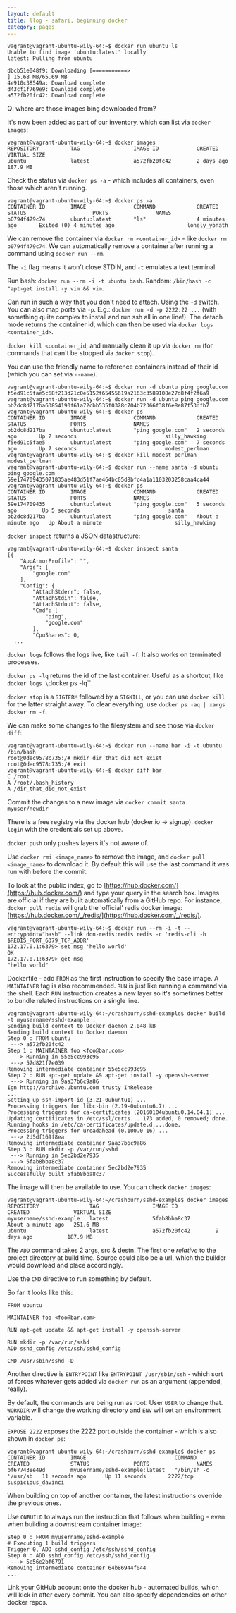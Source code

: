 ```yaml
---
layout: default
title: llog - safari, beginning docker
category: pages
---
```


    vagrant@vagrant-ubuntu-wily-64:~$ docker run ubuntu ls
    Unable to find image 'ubuntu:latest' locally
    latest: Pulling from ubuntu
    
    dbcb51e048f9: Downloading [===========>                                       ] 15.68 MB/65.69 MB
    4e910c38549a: Download complete
    d43cf1f769e9: Download complete
    a572fb20fc42: Download complete

Q: where are those images bing downloaded from?

It's now been added as part of our inventory, which can list via `docker images`:

    vagrant@vagrant-ubuntu-wily-64:~$ docker images
    REPOSITORY          TAG                 IMAGE ID            CREATED             VIRTUAL SIZE
    ubuntu              latest              a572fb20fc42        2 days ago          187.9 MB

Check the status via `docker ps -a` - which includes all containers, even those which aren't running.

    vagrant@vagrant-ubuntu-wily-64:~$ docker ps -a
    CONTAINER ID        IMAGE               COMMAND             CREATED             STATUS                     PORTS               NAMES
    b0794f479c74        ubuntu:latest       "ls"                4 minutes ago       Exited (0) 4 minutes ago                       lonely_yonath

We can remove the container via `docker rm <container_id>` - like `docker rm b0794f479c74`. We can automatically remove a container after running a command using `docker run --rm`.

The `-i` flag means it won't close STDIN, and `-t` emulates a text terminal.

Run bash: `docker run --rm -i -t ubuntu bash`.
Random: `/bin/bash -c "apt-get install -y vim && vim`.

Can run in such a way that you don't need to attach. Using the `-d` switch. You can also map ports via `-p`. E.g.: `docker run -d -p 2222:22 ...` (with something quite complex to install and run ssh all in one line!). The detach mode returns the container id, which can then be used via `docker logs <container_id>`.

`docker kill <container_id`, and manually clean it up via `docker rm` (for commands that can't be stopped via `docker stop`).

You can use the friendly name to reference containers instead of their id (which you can set via `--name`).

    vagrant@vagrant-ubuntu-wily-64:~$ docker run -d ubuntu ping google.com
    f5ed91c5fae5c68f213d21c0e5152f65455619a2163c3589108e27d8f4f2f6a9
    vagrant@vagrant-ubuntu-wily-64:~$ docker run -d ubuntu ping google.com
    bb2dc8d217ba63854190f61a72cbb535f0328c704b72366f38f6e8e87f53dfb7
    vagrant@vagrant-ubuntu-wily-64:~$ docker ps
    CONTAINER ID        IMAGE               COMMAND             CREATED             STATUS              PORTS               NAMES
    bb2dc8d217ba        ubuntu:latest       "ping google.com"   2 seconds ago       Up 2 seconds                            silly_hawking
    f5ed91c5fae5        ubuntu:latest       "ping google.com"   7 seconds ago       Up 7 seconds                            modest_perlman
    vagrant@vagrant-ubuntu-wily-64:~$ docker kill modest_perlman
    modest_perlman
    vagrant@vagrant-ubuntu-wily-64:~$ docker run --name santa -d ubuntu ping google.com
    59e174709435071835ae483d51f7ae464bc05d8bfc4a1a1103203258caa4ca44
    vagrant@vagrant-ubuntu-wily-64:~$ docker ps
    CONTAINER ID        IMAGE               COMMAND             CREATED              STATUS              PORTS               NAMES
    59e174709435        ubuntu:latest       "ping google.com"   5 seconds ago        Up 5 seconds                            santa
    bb2dc8d217ba        ubuntu:latest       "ping google.com"   About a minute ago   Up About a minute                       silly_hawking

`docker inspect` returns a JSON datastructure:

    vagrant@vagrant-ubuntu-wily-64:~$ docker inspect santa
    [{
        "AppArmorProfile": "",
        "Args": [
            "google.com"
        ],
        "Config": {
            "AttachStderr": false,
            "AttachStdin": false,
            "AttachStdout": false,
            "Cmd": [
                "ping",
                "google.com"
            ],
            "CpuShares": 0,
      ...

`docker logs` follows the logs live, like `tail -f`. It also works on terminated processes.

`docker ps -lq` returns the id of the last container. Useful as a shortcut, like `docker logs \`docker ps -lq\``.

`docker stop` is a `SIGTERM` followed by a `SIGKILL`, or you can use `docker kill` for the latter straight away. To clear everything, use `docker ps -aq | xargs docker rm -f`.

We can make some changes to the filesystem and see those via `docker diff`:

    vagrant@vagrant-ubuntu-wily-64:~$ docker run --name bar -i -t ubuntu /bin/bash
    root@0dec9578c735:/# mkdir dir_that_did_not_exist
    root@0dec9578c735:/# exit
    vagrant@vagrant-ubuntu-wily-64:~$ docker diff bar
    C /root
    A /root/.bash_history
    A /dir_that_did_not_exist

Commit the changes to a new image via `docker commit santa myuser/newdir`

There is a free registry via the docker hub (docker.io -> signup). `docker login` with the credentials set up above.

`docker push` only pushes layers it's not aware of.

Use `docker rmi <image_name>` to remove the image, and `docker pull <image_name>` to download it. By default this will use the last command it was run with before the commit.

To look at the public index, go to [https://hub.docker.com/](https://hub.docker.com/) and type your query in the search box. Images are official if they are built automatically from a GitHub repo. For instance, `docker pull redis` will grab the 'official' redis docker image: [https://hub.docker.com/_/redis/](https://hub.docker.com/_/redis/).

    vagrant@vagrant-ubuntu-wily-64:~$ docker run --rm -i -t --entrypoint="bash" --link don-redis:redis redis -c 'redis-cli -h $REDIS_PORT_6379_TCP_ADDR'
    172.17.0.1:6379> set msg 'hello world'
    OK
    172.17.0.1:6379> get msg
    "hello world"

Dockerfile - add `FROM` as the first instruction to specify the base image. A `MAINTAINER` tag is also recommended. `RUN` is just like running a command via the shell. Each `RUN` instruction creates a new layer so it's sometimes better to bundle related instructions on a single line.

    vagrant@vagrant-ubuntu-wily-64:~/crashburn/sshd-example$ docker build -t myusername/sshd-example .
    Sending build context to Docker daemon 2.048 kB
    Sending build context to Docker daemon
    Step 0 : FROM ubuntu
     ---> a572fb20fc42
    Step 1 : MAINTAINER foo <foo@bar.com>
     ---> Running in 55e5cc993c95
     ---> 57d821f7e039
    Removing intermediate container 55e5cc993c95
    Step 2 : RUN apt-get update && apt-get install -y openssh-server
     ---> Running in 9aa37b6c9a86
    Ign http://archive.ubuntu.com trusty InRelease
    ...
    Setting up ssh-import-id (3.21-0ubuntu1) ...
    Processing triggers for libc-bin (2.19-0ubuntu6.7) ...
    Processing triggers for ca-certificates (20160104ubuntu0.14.04.1) ...
    Updating certificates in /etc/ssl/certs... 173 added, 0 removed; done.
    Running hooks in /etc/ca-certificates/update.d....done.
    Processing triggers for ureadahead (0.100.0-16) ...
     ---> 2d5df169f8ea
    Removing intermediate container 9aa37b6c9a86
    Step 3 : RUN mkdir -p /var/run/sshd
     ---> Running in 5ec2bd2e7935
     ---> 5fab8bba8c37
    Removing intermediate container 5ec2bd2e7935
    Successfully built 5fab8bba8c37

The image will then be available to use. You can check `docker images`:

    vagrant@vagrant-ubuntu-wily-64:~/crashburn/sshd-example$ docker images
    REPOSITORY                TAG                 IMAGE ID            CREATED              VIRTUAL SIZE
    myusername/sshd-example   latest              5fab8bba8c37        About a minute ago   251.6 MB
    ubuntu                    latest              a572fb20fc42        9 days ago           187.9 MB
    
The `ADD` command takes 2 args, src & destn. The first one *relative* to the project directory at build time. Source could also be a url, which the builder would download and place accordingly.

Use the `CMD` directive to run something by default.

So far it looks like this:

    FROM ubuntu
    
    MAINTAINER foo <foo@bar.com>
    
    RUN apt-get update && apt-get install -y openssh-server
    
    RUN mkdir -p /var/run/sshd
    ADD sshd_config /etc/ssh/sshd_config
    
    CMD /usr/sbin/sshd -D

Another directive is `ENTRYPOINT` like `ENTRYPOINT /usr/sbin/ssh` - which sort of forces whatever gets added via `docker run` as an argument (appended, really).

By default, the commands are being run as root. User `USER` to change that. `WORKDIR` will change the working directory and `ENV` will set an environment variable.

`EXPOSE 2222` exposes the 2222 port outside the container - which is also shown in `docker ps`:

    vagrant@vagrant-ubuntu-wily-64:~/crashburn/sshd-example$ docker ps
    CONTAINER ID        IMAGE                            COMMAND                CREATED             STATUS              PORTS               NAMES
    bf677438e49d        myusername/sshd-example:latest   "/bin/sh -c '/usr/sb   11 seconds ago      Up 11 seconds       2222/tcp            suspicious_davinci

When building on top of another container, the latest instructions override the previous ones.

Use `ONBUILD` to always run the instruction that follows when building - even when building a downstream container image:

    Step 0 : FROM myusername/sshd-example
    # Executing 1 build triggers
    Trigger 0, ADD sshd_config /etc/ssh/sshd_config
    Step 0 : ADD sshd_config /etc/ssh/sshd_config
     ---> 5e56e2bf6791
    Removing intermediate container 64b86944f044
    ...

Link your GitHub account onto the docker hub - automated builds, which will kick in after every commit. You can also specify dependencies on other docker repos.
